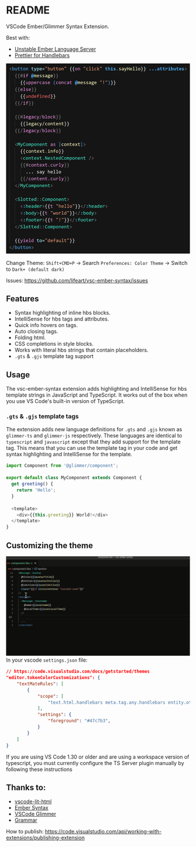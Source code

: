 # README

VSCode Ember/Glimmer Syntax Extension.

Best with:

- [Unstable Ember Language Server](https://marketplace.visualstudio.com/items?itemName=lifeart.vscode-ember-unstable)
- [Prettier for Handlebars](https://marketplace.visualstudio.com/items?itemName=EmberTooling.prettier-for-handlebars-vscode)

![preview](assets/preview.png)

Change Theme: `Shift+CMD+P` -> Search `Preferences: Color Theme` -> Switch to `Dark+ (default dark)`

Issues: https://github.com/lifeart/vsc-ember-syntax/issues

## Features

- Syntax highlighting of inline hbs blocks.
- IntelliSense for hbs tags and attributes.
- Quick info hovers on tags.
- Auto closing tags.
- Folding html.
- CSS completions in style blocks.
- Works with literal hbs strings that contain placeholders.
- `.gts` & `.gjs` template tag support

## Usage

The vsc-ember-syntax extension adds highlighting and IntelliSense for hbs template strings in JavaScript and TypeScript. It works out of the box when you use VS Code's built-in version of TypeScript.

### `.gts` & `.gjs` template tags

The extension adds new language definitions for `.gts` and `.gjs` known as `glimmer-ts` and `glimmer-js` respectively.
These languages are identical to `typescript` and `javascript` except that they add support for the template tag. This means that you can use the template tag in your code and get syntax highlighting and IntelliSense for the template.

```js
import Component from '@glimmer/component';

export default class MyComponent extends Component {
  get greeting() {
    return 'Hello';
  }

  <template>
    <div>{{this.greeting}} World!</div>
  </template>
}
```

## Customizing the theme

![customize-theme](assets/customize-theme.gif)
In your vscode `settings.json` file:

```json
// https://code.visualstudio.com/docs/getstarted/themes
"editor.tokenColorCustomizations": {
    "textMateRules": [
        {
            "scope": [
                "text.html.handlebars meta.tag.any.handlebars entity.other.attribute-name.handlebars.argument",
            ],
            "settings": {
                "foreground": "#47c7b3",
            }
        }
    ]
}
```

If you are using VS Code 1.30 or older and are using a workspace version of typescript, you must currently configure the TS Server plugin manually by following these instructions

## Thanks to:

- [vscode-lit-html](https://github.com/mjbvz/vscode-lit-html)
- [Ember Syntax](https://marketplace.visualstudio.com/items?itemName=dhedgecock.ember-syntax)
- [VSCode Glimmer](https://marketplace.visualstudio.com/items?itemName=chiragpat.vscode-glimmer)
- [Grammar](https://macromates.com/manual/en/language_grammars)

How to publish: https://code.visualstudio.com/api/working-with-extensions/publishing-extension
